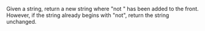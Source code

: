 Given a string, return a new string where "not " has been added to the front. However, if the string already begins with "not", return the string unchanged.